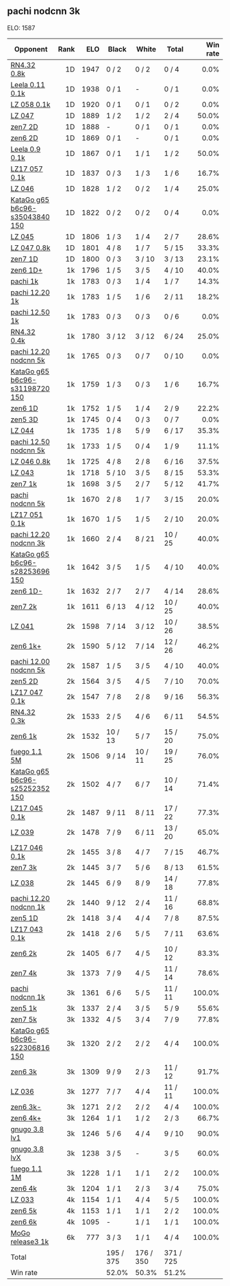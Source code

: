 ## pachi nodcnn 3k ##

ELO: 1587

Opponent | Rank | ELO | Black | White | Total | Win rate
---------|-----:|----:|-------|-------|-------|-------:
[RN4.32 0.8k](RN4.32%200.8k.md) | 1D | 1947 | 0 / 2 | 0 / 2 | 0 / 4 | 0.0%
[Leela 0.11 0.1k](Leela%200.11%200.1k.md) | 1D | 1938 | 0 / 1 | - | 0 / 1 | 0.0%
[LZ 058 0.1k](LZ%20058%200.1k.md) | 1D | 1920 | 0 / 1 | 0 / 1 | 0 / 2 | 0.0%
[LZ 047](LZ%20047.md) | 1D | 1889 | 1 / 2 | 1 / 2 | 2 / 4 | 50.0%
[zen7 2D](zen7%202D.md) | 1D | 1888 | - | 0 / 1 | 0 / 1 | 0.0%
[zen6 2D](zen6%202D.md) | 1D | 1869 | 0 / 1 | - | 0 / 1 | 0.0%
[Leela 0.9 0.1k](Leela%200.9%200.1k.md) | 1D | 1867 | 0 / 1 | 1 / 1 | 1 / 2 | 50.0%
[LZ17 057 0.1k](LZ17%20057%200.1k.md) | 1D | 1837 | 0 / 3 | 1 / 3 | 1 / 6 | 16.7%
[LZ 046](LZ%20046.md) | 1D | 1828 | 1 / 2 | 0 / 2 | 1 / 4 | 25.0%
[KataGo g65 b6c96-s35043840 150](KataGo%20g65%20b6c96-s35043840%20150.md) | 1D | 1822 | 0 / 2 | 0 / 2 | 0 / 4 | 0.0%
[LZ 045](LZ%20045.md) | 1D | 1806 | 1 / 3 | 1 / 4 | 2 / 7 | 28.6%
[LZ 047 0.8k](LZ%20047%200.8k.md) | 1D | 1801 | 4 / 8 | 1 / 7 | 5 / 15 | 33.3%
[zen7 1D](zen7%201D.md) | 1D | 1800 | 0 / 3 | 3 / 10 | 3 / 13 | 23.1%
[zen6 1D+](zen6%201D+.md) | 1k | 1796 | 1 / 5 | 3 / 5 | 4 / 10 | 40.0%
[pachi 1k](pachi%201k.md) | 1k | 1783 | 0 / 3 | 1 / 4 | 1 / 7 | 14.3%
[pachi 12.20 1k](pachi%2012.20%201k.md) | 1k | 1783 | 1 / 5 | 1 / 6 | 2 / 11 | 18.2%
[pachi 12.50 1k](pachi%2012.50%201k.md) | 1k | 1783 | 0 / 3 | 0 / 3 | 0 / 6 | 0.0%
[RN4.32 0.4k](RN4.32%200.4k.md) | 1k | 1780 | 3 / 12 | 3 / 12 | 6 / 24 | 25.0%
[pachi 12.20 nodcnn 5k](pachi%2012.20%20nodcnn%205k.md) | 1k | 1765 | 0 / 3 | 0 / 7 | 0 / 10 | 0.0%
[KataGo g65 b6c96-s31198720 150](KataGo%20g65%20b6c96-s31198720%20150.md) | 1k | 1759 | 1 / 3 | 0 / 3 | 1 / 6 | 16.7%
[zen6 1D](zen6%201D.md) | 1k | 1752 | 1 / 5 | 1 / 4 | 2 / 9 | 22.2%
[zen5 3D](zen5%203D.md) | 1k | 1745 | 0 / 4 | 0 / 3 | 0 / 7 | 0.0%
[LZ 044](LZ%20044.md) | 1k | 1735 | 1 / 8 | 5 / 9 | 6 / 17 | 35.3%
[pachi 12.50 nodcnn 5k](pachi%2012.50%20nodcnn%205k.md) | 1k | 1733 | 1 / 5 | 0 / 4 | 1 / 9 | 11.1%
[LZ 046 0.8k](LZ%20046%200.8k.md) | 1k | 1725 | 4 / 8 | 2 / 8 | 6 / 16 | 37.5%
[LZ 043](LZ%20043.md) | 1k | 1718 | 5 / 10 | 3 / 5 | 8 / 15 | 53.3%
[zen7 1k](zen7%201k.md) | 1k | 1698 | 3 / 5 | 2 / 7 | 5 / 12 | 41.7%
[pachi nodcnn 5k](pachi%20nodcnn%205k.md) | 1k | 1670 | 2 / 8 | 1 / 7 | 3 / 15 | 20.0%
[LZ17 051 0.1k](LZ17%20051%200.1k.md) | 1k | 1670 | 1 / 5 | 1 / 5 | 2 / 10 | 20.0%
[pachi 12.20 nodcnn 3k](pachi%2012.20%20nodcnn%203k.md) | 1k | 1660 | 2 / 4 | 8 / 21 | 10 / 25 | 40.0%
[KataGo g65 b6c96-s28253696 150](KataGo%20g65%20b6c96-s28253696%20150.md) | 1k | 1642 | 3 / 5 | 1 / 5 | 4 / 10 | 40.0%
[zen6 1D-](zen6%201D-.md) | 1k | 1632 | 2 / 7 | 2 / 7 | 4 / 14 | 28.6%
[zen7 2k](zen7%202k.md) | 1k | 1611 | 6 / 13 | 4 / 12 | 10 / 25 | 40.0%
[LZ 041](LZ%20041.md) | 2k | 1598 | 7 / 14 | 3 / 12 | 10 / 26 | 38.5%
[zen6 1k+](zen6%201k+.md) | 2k | 1590 | 5 / 12 | 7 / 14 | 12 / 26 | 46.2%
[pachi 12.00 nodcnn 5k](pachi%2012.00%20nodcnn%205k.md) | 2k | 1587 | 1 / 5 | 3 / 5 | 4 / 10 | 40.0%
[zen5 2D](zen5%202D.md) | 2k | 1564 | 3 / 5 | 4 / 5 | 7 / 10 | 70.0%
[LZ17 047 0.1k](LZ17%20047%200.1k.md) | 2k | 1547 | 7 / 8 | 2 / 8 | 9 / 16 | 56.3%
[RN4.32 0.3k](RN4.32%200.3k.md) | 2k | 1533 | 2 / 5 | 4 / 6 | 6 / 11 | 54.5%
[zen6 1k](zen6%201k.md) | 2k | 1532 | 10 / 13 | 5 / 7 | 15 / 20 | 75.0%
[fuego 1.1 5M](fuego%201.1%205M.md) | 2k | 1506 | 9 / 14 | 10 / 11 | 19 / 25 | 76.0%
[KataGo g65 b6c96-s25252352 150](KataGo%20g65%20b6c96-s25252352%20150.md) | 2k | 1502 | 4 / 7 | 6 / 7 | 10 / 14 | 71.4%
[LZ17 045 0.1k](LZ17%20045%200.1k.md) | 2k | 1487 | 9 / 11 | 8 / 11 | 17 / 22 | 77.3%
[LZ 039](LZ%20039.md) | 2k | 1478 | 7 / 9 | 6 / 11 | 13 / 20 | 65.0%
[LZ17 046 0.1k](LZ17%20046%200.1k.md) | 2k | 1455 | 3 / 8 | 4 / 7 | 7 / 15 | 46.7%
[zen7 3k](zen7%203k.md) | 2k | 1445 | 3 / 7 | 5 / 6 | 8 / 13 | 61.5%
[LZ 038](LZ%20038.md) | 2k | 1445 | 6 / 9 | 8 / 9 | 14 / 18 | 77.8%
[pachi 12.20 nodcnn 1k](pachi%2012.20%20nodcnn%201k.md) | 2k | 1440 | 9 / 12 | 2 / 4 | 11 / 16 | 68.8%
[zen5 1D](zen5%201D.md) | 2k | 1418 | 3 / 4 | 4 / 4 | 7 / 8 | 87.5%
[LZ17 043 0.1k](LZ17%20043%200.1k.md) | 2k | 1418 | 2 / 6 | 5 / 5 | 7 / 11 | 63.6%
[zen6 2k](zen6%202k.md) | 2k | 1405 | 6 / 7 | 4 / 5 | 10 / 12 | 83.3%
[zen7 4k](zen7%204k.md) | 3k | 1373 | 7 / 9 | 4 / 5 | 11 / 14 | 78.6%
[pachi nodcnn 1k](pachi%20nodcnn%201k.md) | 3k | 1361 | 6 / 6 | 5 / 5 | 11 / 11 | 100.0%
[zen5 1k](zen5%201k.md) | 3k | 1337 | 2 / 4 | 3 / 5 | 5 / 9 | 55.6%
[zen7 5k](zen7%205k.md) | 3k | 1332 | 4 / 5 | 3 / 4 | 7 / 9 | 77.8%
[KataGo g65 b6c96-s22306816 150](KataGo%20g65%20b6c96-s22306816%20150.md) | 3k | 1320 | 2 / 2 | 2 / 2 | 4 / 4 | 100.0%
[zen6 3k](zen6%203k.md) | 3k | 1309 | 9 / 9 | 2 / 3 | 11 / 12 | 91.7%
[LZ 036](LZ%20036.md) | 3k | 1277 | 7 / 7 | 4 / 4 | 11 / 11 | 100.0%
[zen6 3k-](zen6%203k-.md) | 3k | 1271 | 2 / 2 | 2 / 2 | 4 / 4 | 100.0%
[zen6 4k+](zen6%204k+.md) | 3k | 1264 | 1 / 1 | 1 / 2 | 2 / 3 | 66.7%
[gnugo 3.8 lv1](gnugo%203.8%20lv1.md) | 3k | 1246 | 5 / 6 | 4 / 4 | 9 / 10 | 90.0%
[gnugo 3.8 lvX](gnugo%203.8%20lvX.md) | 3k | 1238 | 3 / 5 | - | 3 / 5 | 60.0%
[fuego 1.1 1M](fuego%201.1%201M.md) | 3k | 1228 | 1 / 1 | 1 / 1 | 2 / 2 | 100.0%
[zen6 4k](zen6%204k.md) | 3k | 1204 | 1 / 1 | 2 / 3 | 3 / 4 | 75.0%
[LZ 033](LZ%20033.md) | 4k | 1154 | 1 / 1 | 4 / 4 | 5 / 5 | 100.0%
[zen6 5k](zen6%205k.md) | 4k | 1153 | 1 / 1 | 1 / 1 | 2 / 2 | 100.0%
[zen6 6k](zen6%206k.md) | 4k | 1095 | - | 1 / 1 | 1 / 1 | 100.0%
[MoGo release3 1k](MoGo%20release3%201k.md) | 6k | 777 | 3 / 3 | 1 / 1 | 4 / 4 | 100.0%
Total | | | 195 / 375 | 176 / 350 | 371 / 725 | 
Win rate| | | 52.0% | 50.3% | 51.2% | 
